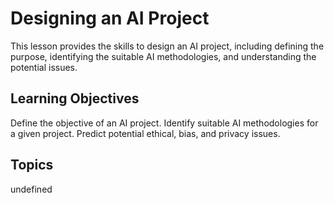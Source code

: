 # Designing an AI Project

This lesson provides the skills to design an AI project, including defining the purpose, identifying the suitable AI methodologies, and understanding the potential issues.

## Learning Objectives
Define the objective of an AI project.
Identify suitable AI methodologies for a given project.
Predict potential ethical, bias, and privacy issues.

## Topics
undefined